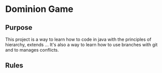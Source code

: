 # Dominion Game 

## Purpose 

This project is a way to learn how to code in java with the principles of hierarchy, extends ...
It's also a way to learn how to use branches with git and to manages conflicts. 

## Rules 

